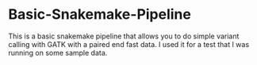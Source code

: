 # Basic-Snakemake-Pipeline

This is a basic snakemake pipeline that allows you to do simple variant calling with GATK with a paired end fast data. I used it for a test that I was running on some sample data. 
